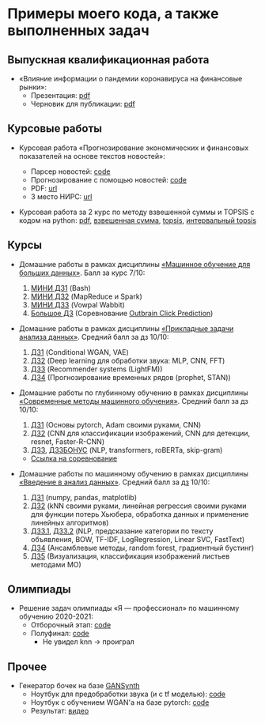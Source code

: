 # Примеры моего кода, а также выполненных задач

## Выпускная квалификационная работа

* &laquo;Влияние информации о пандемии коронавируса на финансовые рынки&raquo;:
  * Презентация: [pdf](https://github.com/hardesttype/task_examples/blob/4bbd5993bff721dafe1ffb63ea0e48383610ecc7/diploma_2021-2022/Presentation.pdf)
  * Черновик для публикации: [pdf](https://github.com/hardesttype/task_examples/blob/4bbd5993bff721dafe1ffb63ea0e48383610ecc7/diploma_2021-2022/covid_info2022.pdf)

## Курсовые работы 

* Курсовая работа &laquo;Прогнозирование экономических и финансовых показателей на основе текстов новостей&raquo;:
  * Парсер новостей: [code](https://github.com/hardesttype/task_examples/blob/121c722b5ae1d88bda396ecb2360c2613cfe062d/course_work_2020-2021/news_parser.ipynb)
  * Прогнозирование с помощью новостей: [code](https://github.com/hardesttype/task_examples/blob/121c722b5ae1d88bda396ecb2360c2613cfe062d/course_work_2020-2021/Forecasting%20with%20news.ipynb)
  * PDF: [url](https://github.com/hardesttype/task_examples/blob/121c722b5ae1d88bda396ecb2360c2613cfe062d/course_work_2020-2021/course_work_2021.pdf)
  * 3 место НИРС: [url](https://github.com/hardesttype/task_examples/blob/a6c38cd5dc664cdeae634bba5c31bf3378a5028b/course_work_2020-2021/NSRazuvaev_diploma.pdf)

* Курсовая работа за 2 курс по методу взвешенной суммы и TOPSIS с кодом на python: [pdf](https://github.com/hardesttype/task_examples/blob/651d059afb0ea08b4b18f5629b55a2081b173b09/cource_work_2019-2020/cource_work.pdf), [взвешенная сумма](https://github.com/hardesttype/task_examples/blob/651d059afb0ea08b4b18f5629b55a2081b173b09/cource_work_2019-2020/weighted_sum.py), [topsis](https://github.com/hardesttype/task_examples/blob/651d059afb0ea08b4b18f5629b55a2081b173b09/cource_work_2019-2020/TOPSIS.py), [интервальный topsis](https://github.com/hardesttype/task_examples/blob/651d059afb0ea08b4b18f5629b55a2081b173b09/cource_work_2019-2020/intervalTOPSIS.py)
  
## Курсы

* Домашние работы в рамках дисциплины [&laquo;Машинное обучение для больших данных&raquo;](https://github.com/ADKosm/lsml-2022-public). Балл за курс 7/10: 
  1. [МИНИ ДЗ1](https://github.com/hardesttype/task_examples/blob/e3880b0e10273e36c18df6d0d7d7a78469c6c9db/lsml/MHW1_%D0%9D%D0%B8%D0%BA%D0%B8%D1%82%D0%B0_%D0%A0%D0%B0%D0%B7%D1%83%D0%B2%D0%B0%D0%B5%D0%B2.ipynb) (Bash)
  2. [МИНИ ДЗ2](https://github.com/hardesttype/task_examples/blob/e3880b0e10273e36c18df6d0d7d7a78469c6c9db/lsml/MHW2_%D0%9D%D0%B8%D0%BA%D0%B8%D1%82%D0%B0_%D0%A0%D0%B0%D0%B7%D1%83%D0%B2%D0%B0%D0%B5%D0%B2.ipynb) (MapReduce и Spark)
  3. [МИНИ ДЗ3](https://github.com/hardesttype/task_examples/blob/e3880b0e10273e36c18df6d0d7d7a78469c6c9db/lsml/MHW3_%D0%9D%D0%B8%D0%BA%D0%B8%D1%82%D0%B0_%D0%A0%D0%B0%D0%B7%D1%83%D0%B2%D0%B0%D0%B5%D0%B2.ipynb) (Vowpal Wabbit)
  4. [Большое ДЗ](https://github.com/hardesttype/task_examples/blob/e3880b0e10273e36c18df6d0d7d7a78469c6c9db/lsml/Main_Homework_%D0%9D%D0%B8%D0%BA%D0%B8%D1%82%D0%B0_%D0%A0%D0%B0%D0%B7%D1%83%D0%B2%D0%B0%D0%B5%D0%B2.ipynb) (Соревнование [Outbrain Click Prediction](https://www.kaggle.com/c/outbrain-click-prediction))

* Домашние работы в рамках дисциплины [&laquo;Прикладные задачи анализа данных&raquo;](https://github.com/hse-ds/iad-applied-ds). Средний балл за дз 10/10: 
  1. [ДЗ1](https://github.com/hardesttype/task_examples/blob/d6548d67dc21aacd64f585fdacbec25157e0d043/pzad/HW4_Razuvaev_N.ipynb) (Conditional WGAN, VAE)
  2. [ДЗ2](https://github.com/hardesttype/task_examples/blob/d6548d67dc21aacd64f585fdacbec25157e0d043/pzad/HW2_Razuvaev_N.ipynb) (Deep learning для обработки звука: MLP, CNN, FFT)
  3. [ДЗ3](https://github.com/hardesttype/task_examples/blob/d6548d67dc21aacd64f585fdacbec25157e0d043/pzad/HW3_Razuvaev_N.ipynb) (Recommender systems (LightFM))
  4. [ДЗ4](https://github.com/hardesttype/task_examples/blob/d6548d67dc21aacd64f585fdacbec25157e0d043/pzad/HW4_Razuvaev_N.ipynb) (Прогнозирование временных рядов (prophet, STAN))

* Домашние работы по глубинному обучению в рамках дисциплины [&laquo;Современные методы машинного обучения&raquo;](https://github.com/hse-ds/iad-deep-learning). Средний балл за дз 10/10: 
  1. [ДЗ1](https://github.com/hardesttype/task_examples/blob/main/smmo/HW1/Razuvaev_N_HW1.ipynb) (Основы pytorch, Adam своими руками, CNN)
  2. [ДЗ2](https://github.com/hardesttype/task_examples/blob/main/smmo/HW2/Razuvaev_N_HW2.ipynb) (CNN для классификации изображений, CNN для детекции, resnet, Faster-R-CNN)
  3. [ДЗ3](https://github.com/hardesttype/task_examples/blob/main/smmo/HW3/Razuvaev_N_HW3.ipynb), [ДЗ3БОНУС](https://github.com/hardesttype/task_examples/blob/main/smmo/HW3/HW3_bonus.ipynb) (NLP, transformers, roBERTa, skip-gram)
    * [Ссылка на соревнование](https://www.kaggle.com/c/hseds-texts-2020)

* Домашние работы по машинному обучению в рамках дисциплины [&laquo;Введение в анализ данных&raquo;](https://github.com/esokolov/ml-minor-hse). Средний балл за [дз](https://github.com/nadiinchi/iad2020) 10/10:
  1. [ДЗ1](https://github.com/hardesttype/task_examples/blob/main/iad/HW1/Razuvaev_N_HW1.ipynb) (numpy, pandas, matplotlib)
  2. [ДЗ2](https://github.com/hardesttype/task_examples/blob/main/iad/HW2/Razuvaev_N_HW2.ipynb) (kNN своими руками, линейная регрессия своими руками для функции потерь Хьюбера, обработка данных и применение линейных алгоритмов)
  3. [ДЗ3.1](https://github.com/hardesttype/task_examples/blob/main/iad/HW3/Razuvaev_N_HW3_p1.ipynb), [ДЗ3.2](https://github.com/hardesttype/task_examples/blob/main/iad/HW3/Razuvaev_N_HW3_p2.ipynb) (NLP, предсказание категории по тексту объявления, BOW, TF-IDF, LogRegression, Linear SVC, FastText)
  4. [ДЗ4](https://github.com/hardesttype/task_examples/blob/main/iad/HW4/Razuvaev_N_HW4.ipynb) (Ансамблевые методы, random forest, градиентный бустинг)
  5. [ДЗ5](https://github.com/hardesttype/task_examples/blob/main/iad/HW5/HW5_Razuvaev_N.ipynb) (Визуализация, классификация изображений листьев методами МО)

## Олимпиады 
  
* Решение задач олимпиады &laquo;Я &mdash; профессионал&raquo; по машинному обучению 2020-2021: 
  * Отборочный этап: [code](https://github.com/hardesttype/task_examples/blob/main/yaprofi/yaprofi.ipynb)
  * Полуфинал: [code](https://github.com/hardesttype/task_examples/blob/cd28d31134e28a59481218272fdbcbfca06a7fb0/yaprofi/Semifinal%20yaprofi.ipynb) 
    * Не увидел knn -> проиграл

## Прочее

* Генератор бочек на базе [GANSynth](https://storage.googleapis.com/magentadata/papers/gansynth/index.html)
  * Ноутбук для предобработки звука (и с tf моделью): [code](https://github.com/hardesttype/task_examples/blob/main/kick%20drum%20generator/preprocessing.ipynb)
  * Ноутбук с обучением WGAN'а на базе pytorch: [code](https://github.com/hardesttype/task_examples/blob/main/kick%20drum%20generator/pytorch%20wgan.ipynb)
  * Результат: [видео](https://youtu.be/HehVo5eiZ_c)
